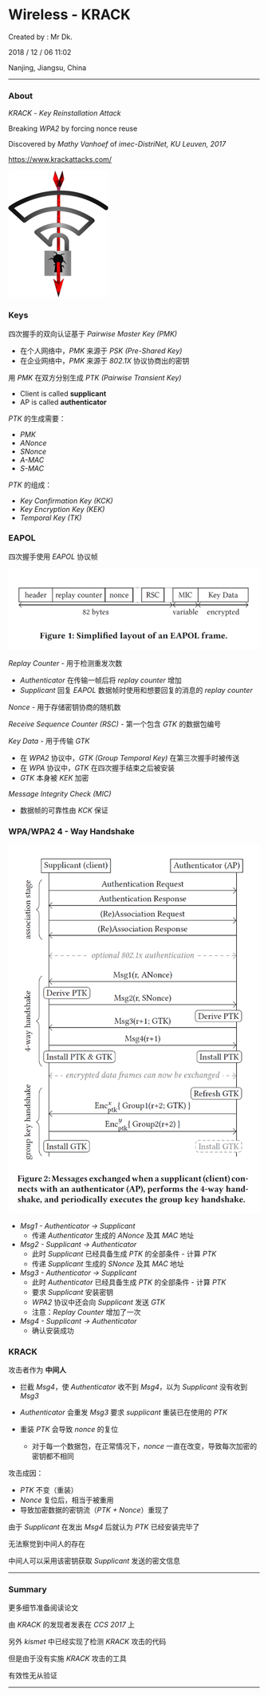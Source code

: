 # Wireless - KRACK

Created by : Mr Dk.

2018 / 12 / 06 11:02

Nanjing, Jiangsu, China

---

### About

_KRACK_ - _Key Reinstallation Attack_

Breaking _WPA2_ by forcing nonce reuse

Discovered by _Mathy Vanhoef_ of _imec-DistriNet, KU Leuven, 2017_

https://www.krackattacks.com/

![krack-logo](../img/krack-logo.png)

### Keys

四次握手的双向认证基于 _Pairwise Master Key (PMK)_

* 在个人网络中，_PMK_ 来源于 _PSK (Pre-Shared Key)_
* 在企业网络中，_PMK_ 来源于 _802.1X_ 协议协商出的密钥

用 _PMK_ 在双方分别生成 _PTK (Pairwise Transient Key)_

* Client is called __supplicant__
* AP is called __authenticator__

_PTK_ 的生成需要：

* _PMK_
* _ANonce_
* _SNonce_
* _A-MAC_
* _S-MAC_

_PTK_ 的组成：

* _Key Confirmation Key (KCK)_
* _Key Encryption Key (KEK)_
* _Temporal Key (TK)_

### EAPOL

四次握手使用 _EAPOL_ 协议帧

![krack-eapol](../img/krack-eapol.png)

_Replay Counter_ - 用于检测重发次数

* _Authenticator_ 在传输一帧后将 _replay counter_ 增加
* _Supplicant_ 回复 _EAPOL_ 数据帧时使用和想要回复的消息的 _replay counter_

_Nonce_ - 用于存储密钥协商的随机数

_Receive Sequence Counter (RSC)_ - 第一个包含 _GTK_ 的数据包编号

_Key Data_ - 用于传输 _GTK_

* 在 _WPA2_ 协议中，_GTK (Group Temporal Key)_ 在第三次握手时被传送
* 在 _WPA_ 协议中，_GTK_ 在四次握手结束之后被安装
* _GTK_ 本身被 _KEK_ 加密

_Message Integrity Check (MIC)_

* 数据帧的可靠性由 _KCK_ 保证

### WPA/WPA2 4 - Way Handshake

![krack-handshake](../img/krack-handshake.png)

* _Msg1 - Authenticator &rarr; Supplicant_
  * 传递 _Authenticator_ 生成的 _ANonce_ 及其 _MAC_ 地址
* _Msg2 - Supplicant &rarr; Authenticator_
  * 此时 _Supplicant_ 已经具备生成 _PTK_ 的全部条件 - 计算 _PTK_
  * 传递 _Supplicant_ 生成的 _SNonce_ 及其 _MAC_ 地址
* _Msg3 - Authenticator &rarr; Supplicant_
  * 此时 _Authenticator_ 已经具备生成 _PTK_ 的全部条件 - 计算 _PTK_
  * 要求 _Supplicant_ 安装密钥
  * _WPA2_ 协议中还会向 _Supplicant_ 发送 _GTK_
  * 注意：_Replay Counter_ 增加了一次
* _Msg4 - Supplicant &rarr; Authenticator_
  * 确认安装成功

### KRACK

攻击者作为 __中间人__

* 拦截 _Msg4_，使 _Authenticator_ 收不到 _Msg4_，以为 _Supplicant_ 没有收到 _Msg3_

* _Authenticator_ 会重发 _Msg3_ 要求 _supplicant_ 重装已在使用的 _PTK_

* 重装 _PTK_ 会导致 _nonce_ 的复位
  * 对于每一个数据包，在正常情况下，_nonce_ 一直在改变，导致每次加密的密钥都不相同

攻击成因：

* _PTK_ 不变（重装）
* _Nonce_ 复位后，相当于被重用
* 导致加密数据的密钥流（_PTK + Nonce_）重现了

由于 _Supplicant_ 在发出 _Msg4_ 后就认为 _PTK_ 已经安装完毕了

无法察觉到中间人的存在

中间人可以采用该密钥获取 _Supplicant_ 发送的密文信息

---

### Summary

更多细节准备阅读论文

由 _KRACK_ 的发现者发表在 _CCS 2017_ 上

另外 _kismet_ 中已经实现了检测 _KRACK_ 攻击的代码

但是由于没有实施 _KRACK_ 攻击的工具

有效性无从验证

---

